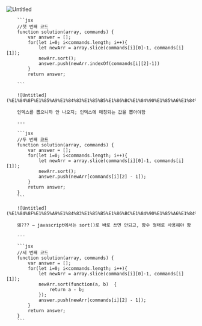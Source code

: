![Untitled](%E1%84%8F%E1%85%A9%E1%84%83%E1%85%B5%E1%86%BC%E1%84%90%E1%85%A6%E1%84%89%E1%85%B3%E1%84%90%E1%85%B3%205e82b3a904074c6687479c0ecb92231e/Untitled.png)
        
        ```jsx
        //첫 번째 코드
        function solution(array, commands) {
            var answer = [];
            for(let i=0; i<commands.length; i++){
                let newArr = array.slice(commands[i][0]-1, commands[i][1]);
                newArr.sort();
                answer.push(newArr.indexOf(commands[i][2]-1))
            }
            return answer;
        
        ```
        
        ![Untitled](%E1%84%8F%E1%85%A9%E1%84%83%E1%85%B5%E1%86%BC%E1%84%90%E1%85%A6%E1%84%89%E1%85%B3%E1%84%90%E1%85%B3%205e82b3a904074c6687479c0ecb92231e/Untitled%201.png)
        
        인덱스를 뽑으니까 안 나오지; 인덱스에 매칭되는 값을 뽑아야함
        
        ---
        
        ```jsx
        //두 번째 코드
        function solution(array, commands) {
            var answer = [];
            for(let i=0; i<commands.length; i++){
                let newArr = array.slice(commands[i][0]-1, commands[i][1]);
                newArr.sort();
                answer.push(newArr[commands[i][2] - 1]);
            }
            return answer;
        }
        ```
        
        ![Untitled](%E1%84%8F%E1%85%A9%E1%84%83%E1%85%B5%E1%86%BC%E1%84%90%E1%85%A6%E1%84%89%E1%85%B3%E1%84%90%E1%85%B3%205e82b3a904074c6687479c0ecb92231e/Untitled%202.png)
        
        왜??? → javascript에서는 sort()로 바로 쓰면 안되고, 함수 형태로 사용해야 함
        
        ---
        
        ```jsx
        //세 번째 코드
        function solution(array, commands) {
            var answer = [];
            for(let i=0; i<commands.length; i++){
                let newArr = array.slice(commands[i][0]-1, commands[i][1]);
                newArr.sort(function(a, b)  {
                    return a - b;
                });
                answer.push(newArr[commands[i][2] - 1]);
            }
            return answer;
        }
        ```
